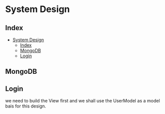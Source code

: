 # System Design 

## Index 
- [System Design](#system-design)
  - [Index](#index)
  - [MongoDB](#mongodb)
  - [Login](#login)

## MongoDB


## Login 

we need to build the View first and we shall use the UserModel as a model bais for this design.

